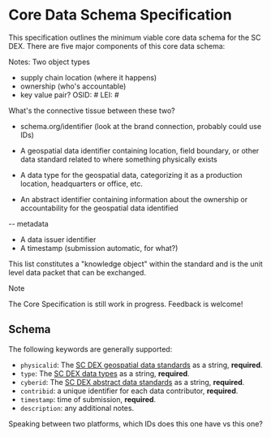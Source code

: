 # Core Data Schema Specification

This specification outlines the minimum viable core data schema for the SC DEX. There are five major components of this core data schema: 

Notes:
Two object types
- supply chain location (where it happens)
- ownership (who's accountable)
- key value pair? OSID: # LEI: #

What's the connective tissue between these two? 
- schema.org/identifier (look at the brand connection, probably could use IDs)

- A geospatial data identifier containing location, field boundary, or other data standard related to where something physically exists 
- A data type for the geospatial data, categorizing it as a production location, headquarters or office, etc.
- An abstract identifier containing information about the ownership or accountability for the geospatial data identified

--
metadata
- A data issuer identifier
- A timestamp (submission automatic, for what?)

This list constitutes a "knowledge object" within the standard and is the unit level data packet that can be exchanged.

> [!NOTE]
> The Core Specification is still work in progress. Feedback is welcome!

## Schema

The following keywords are generally supported:

- `physicalid`: The [SC DEX geospatial data standards](physicaldatastandards.md) as a string, **required**.
- `type`: The [SC DEX data types](datatypes.md) as a string, **required**.
- `cyberid`: The [SC DEX abstract data standards](cyberdatastandards.md) as a string, **required**.
- `contribid`: a unique identifier for each data contributor, **required**.
- `timestamp`: time of submission, **required**.
- `description`: any additional notes.

Speaking between two platforms, which IDs does this one have vs this one? 
